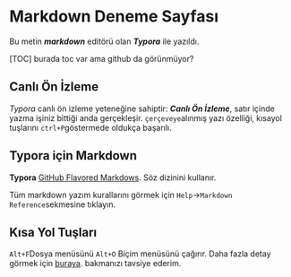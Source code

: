 # Markdown Deneme Sayfası

Bu metin ***markdown*** editörü olan ***Typora*** ile yazıldı.

[TOC] burada toc var ama github da görünmüyor?

## Canlı Ön İzleme

*Typora* canlı ön izleme yeteneğine sahiptir: ***Canlı Ön İzleme***, satır içinde yazma işiniz bittiği anda gerçekleşir.  `çerçeveye`alınmış yazı özelliği, kısayol tuşlarını `ctrl+P`göstermede oldukça başarılı.

## Typora için Markdown

**Typora** [GitHub Flavored Markdows](https://help.github.com/articles/github-flavored-markdown/). Söz dizinini kullanır.

Tüm markdown yazım kurallarını görmek için `Help`->`Markdown Reference`sekmesine tıklayın.

## Kısa Yol Tuşları

`Alt+F`Dosya menüsünü `Alt+O` Biçim menüsünü çağırır. Daha fazla detay görmek için [buraya](http://support.typora.i0/Shortcut-Keys/). bakmanızı tavsiye ederim.

